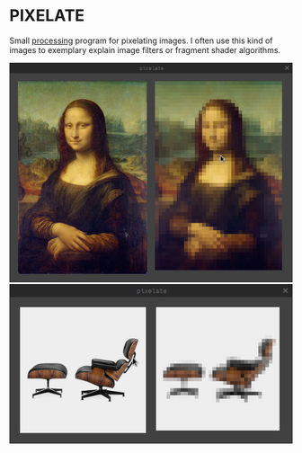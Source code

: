 # PIXELATE

Small [processing](http://www.processing.org) program for pixelating images. I often use this kind of images to exemplary explain image filters or fragment shader algorithms.

![Mona Lisa Example](./screenshots/screen-mona.png)
![Eames Chair Example](./screenshots/screen-eames.png)